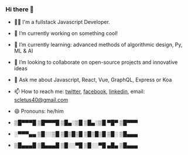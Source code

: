 ### Hi there 👋

- 👨‍💻 I'm a fullstack Javascript Developer.
- 🔭 I’m currently working on something cool!
- 🌱 I’m currently learning: advanced methods of algorithmic design, Py, ML & AI
- 👯 I’m looking to collaborate on open-source projects and innovative ideas
- 💬 Ask me about Javascript, React, Vue, GraphQL, Express  or Koa
- 📫 How to reach me: [twitter](https://twitter.com/scletus40 "Send me message me on twitter"), [facebook](https://web.facebook.com/mcsonnie "Hit me up on facebook"), [linkedin](https://www.linkedin.com/in/sunday-nkwuda-04aa57a7/ "Let's connect on linkedin"), email: scletus40@gmail.com
- 😄 Pronouns: he/him

 - ▒█▀▀▀█ ▒█▀▀▀█ ▒█▄░▒█ ▒█▄░▒█ ▀█▀ ▒█▀▀▀
 - ░▀▀▀▄▄ ▒█░░▒█ ▒█▒█▒█ ▒█▒█▒█ ▒█░ ▒█▄▄▄
 - ▒█▄▄▄█ ▒█▄▄▄█ ▒█░░▀█ ▒█░░▀█ ▄█▄ ▒█▄▄▄
